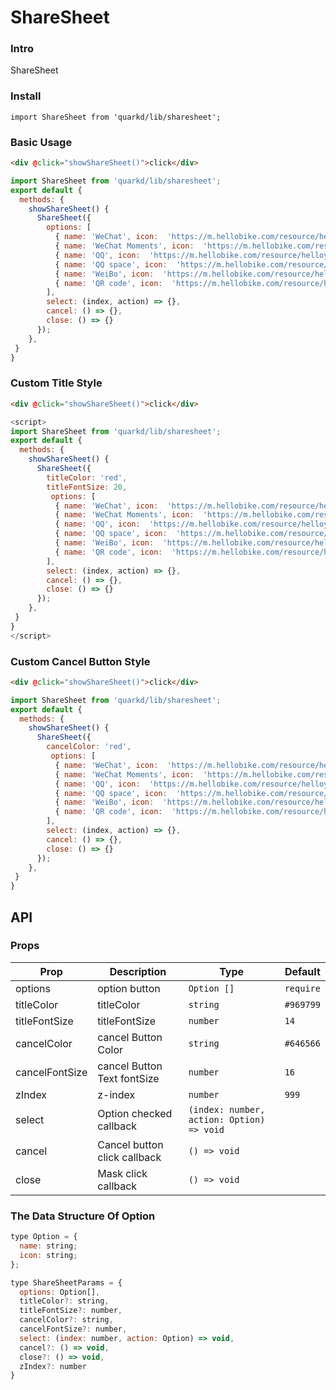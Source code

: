# ShareSheet
### Intro
ShareSheet

### Install

```tsx
import ShareSheet from 'quarkd/lib/sharesheet';
```

### Basic Usage
```html
<div @click="showShareSheet()">click</div>
```
```js
import ShareSheet from 'quarkd/lib/sharesheet';
export default {
  methods: {
    showShareSheet() {
      ShareSheet({
        options: [
          { name: 'WeChat', icon:  'https://m.hellobike.com/resource/helloyun/16682/LY3mn00VTX.png'},
          { name: 'WeChat Moments', icon:  'https://m.hellobike.com/resource/helloyun/16682/QOiMPs9BLj.png'},
          { name: 'QQ', icon:  'https://m.hellobike.com/resource/helloyun/16682/J4TWX9Jpca.png'},
          { name: 'QQ space', icon:  'https://m.hellobike.com/resource/helloyun/16682/wG7wG2CHQx.png'},
          { name: 'WeiBo', icon:  'https://m.hellobike.com/resource/helloyun/16682/vt_vyR3M8I.png'},
          { name: 'QR code', icon:  'https://m.hellobike.com/resource/helloyun/16682/hvu4xjJpNY.png'},
        ],
        select: (index, action) => {},
        cancel: () => {},
        close: () => {}
      });
    },
 }
}
```


### Custom Title Style
```html
<div @click="showShareSheet()">click</div>
```
```js
<script>
import ShareSheet from 'quarkd/lib/sharesheet';
export default {
  methods: {
    showShareSheet() {
      ShareSheet({
        titleColor: 'red',
        titleFontSize: 20,
         options: [
          { name: 'WeChat', icon:  'https://m.hellobike.com/resource/helloyun/16682/LY3mn00VTX.png'},
          { name: 'WeChat Moments', icon:  'https://m.hellobike.com/resource/helloyun/16682/QOiMPs9BLj.png'},
          { name: 'QQ', icon:  'https://m.hellobike.com/resource/helloyun/16682/J4TWX9Jpca.png'},
          { name: 'QQ space', icon:  'https://m.hellobike.com/resource/helloyun/16682/wG7wG2CHQx.png'},
          { name: 'WeiBo', icon:  'https://m.hellobike.com/resource/helloyun/16682/vt_vyR3M8I.png'},
          { name: 'QR code', icon:  'https://m.hellobike.com/resource/helloyun/16682/hvu4xjJpNY.png'},
        ],
        select: (index, action) => {},
        cancel: () => {},
        close: () => {}
      });
    },
 }
}
</script>
```

### Custom Cancel Button Style
```html
<div @click="showShareSheet()">click</div>
```
```js
import ShareSheet from 'quarkd/lib/sharesheet';
export default {
  methods: {
    showShareSheet() {
      ShareSheet({
        cancelColor: 'red',
         options: [
          { name: 'WeChat', icon:  'https://m.hellobike.com/resource/helloyun/16682/LY3mn00VTX.png'},
          { name: 'WeChat Moments', icon:  'https://m.hellobike.com/resource/helloyun/16682/QOiMPs9BLj.png'},
          { name: 'QQ', icon:  'https://m.hellobike.com/resource/helloyun/16682/J4TWX9Jpca.png'},
          { name: 'QQ space', icon:  'https://m.hellobike.com/resource/helloyun/16682/wG7wG2CHQx.png'},
          { name: 'WeiBo', icon:  'https://m.hellobike.com/resource/helloyun/16682/vt_vyR3M8I.png'},
          { name: 'QR code', icon:  'https://m.hellobike.com/resource/helloyun/16682/hvu4xjJpNY.png'},
        ],
        select: (index, action) => {},
        cancel: () => {},
        close: () => {}
      });
    },
 }
}
```

## API

### Props

| Prop         | Description                             | Type   | Default           |
|--------------|----------------------------------|--------|------------------|
| options      | option button | `Option []  `                   | `require` |
| titleColor   | titleColor | `string  `              |     `#969799`        |
| titleFontSize | titleFontSize| `number `               |    `14`         |
| cancelColor  | cancel Button Color| `string`                   | `#646566`
| cancelFontSize  | cancel Button Text fontSize | `number `               |     `16`        |
| zIndex       | z-index | `number`                |      `999`      |
| select       | Option checked callback  |     `(index: number, action: Option) => void`     ||
| cancel       |  Cancel button click callback |    `() => void`      ||
| close        | Mask click callback  |      `() => void`    ||


### The Data Structure Of Option
```js
type Option = {
  name: string;
  icon: string;
};

type ShareSheetParams = {
  options: Option[],
  titleColor?: string,
  titleFontSize?: number,
  cancelColor?: string,
  cancelFontSize?: number,
  select: (index: number, action: Option) => void,
  cancel?: () => void,
  close?: () => void,
  zIndex?: number
}
```